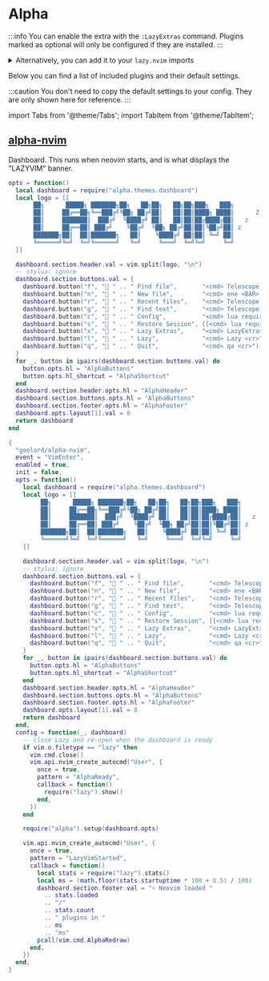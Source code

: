 # Alpha

<!-- plugins:start -->

:::info
You can enable the extra with the `:LazyExtras` command.
Plugins marked as optional will only be configured if they are installed.
:::

<details>
<summary>Alternatively, you can add it to your <code>lazy.nvim</code> imports</summary>

```lua title="lua/config/lazy.lua" {4}
require("lazy").setup({
  spec = {
    { "LazyVim/LazyVim", import = "lazyvim.plugins" },
    { import = "lazyvim.plugins.extras.ui.alpha" },
    { import = "plugins" },
  },
})
```

</details>

Below you can find a list of included plugins and their default settings.

:::caution
You don't need to copy the default settings to your config.
They are only shown here for reference.
:::

import Tabs from '@theme/Tabs';
import TabItem from '@theme/TabItem';

## [alpha-nvim](https://github.com/goolord/alpha-nvim)

Dashboard. This runs when neovim starts, and is what displays
the "LAZYVIM" banner.

<Tabs>

<TabItem value="opts" label="Options">

```lua
opts = function()
  local dashboard = require("alpha.themes.dashboard")
  local logo = [[
       ██╗      █████╗ ███████╗██╗   ██╗██╗   ██╗██╗███╗   ███╗          Z
       ██║     ██╔══██╗╚══███╔╝╚██╗ ██╔╝██║   ██║██║████╗ ████║      Z
       ██║     ███████║  ███╔╝  ╚████╔╝ ██║   ██║██║██╔████╔██║   z
       ██║     ██╔══██║ ███╔╝    ╚██╔╝  ╚██╗ ██╔╝██║██║╚██╔╝██║ z
       ███████╗██║  ██║███████╗   ██║    ╚████╔╝ ██║██║ ╚═╝ ██║
       ╚══════╝╚═╝  ╚═╝╚══════╝   ╚═╝     ╚═══╝  ╚═╝╚═╝     ╚═╝
  ]]

  dashboard.section.header.val = vim.split(logo, "\n")
  -- stylua: ignore
  dashboard.section.buttons.val = {
    dashboard.button("f", " " .. " Find file",       "<cmd> Telescope find_files <cr>"),
    dashboard.button("n", " " .. " New file",        "<cmd> ene <BAR> startinsert <cr>"),
    dashboard.button("r", " " .. " Recent files",    "<cmd> Telescope oldfiles <cr>"),
    dashboard.button("g", " " .. " Find text",       "<cmd> Telescope live_grep <cr>"),
    dashboard.button("c", " " .. " Config",          "<cmd> lua require('lazyvim.util').telescope.config_files()() <cr>"),
    dashboard.button("s", " " .. " Restore Session", [[<cmd> lua require("persistence").load() <cr>]]),
    dashboard.button("x", " " .. " Lazy Extras",     "<cmd> LazyExtras <cr>"),
    dashboard.button("l", "󰒲 " .. " Lazy",            "<cmd> Lazy <cr>"),
    dashboard.button("q", " " .. " Quit",            "<cmd> qa <cr>"),
  }
  for _, button in ipairs(dashboard.section.buttons.val) do
    button.opts.hl = "AlphaButtons"
    button.opts.hl_shortcut = "AlphaShortcut"
  end
  dashboard.section.header.opts.hl = "AlphaHeader"
  dashboard.section.buttons.opts.hl = "AlphaButtons"
  dashboard.section.footer.opts.hl = "AlphaFooter"
  dashboard.opts.layout[1].val = 8
  return dashboard
end
```

</TabItem>

<TabItem value="code" label="Full Spec">

```lua
{
  "goolord/alpha-nvim",
  event = "VimEnter",
  enabled = true,
  init = false,
  opts = function()
    local dashboard = require("alpha.themes.dashboard")
    local logo = [[
         ██╗      █████╗ ███████╗██╗   ██╗██╗   ██╗██╗███╗   ███╗          Z
         ██║     ██╔══██╗╚══███╔╝╚██╗ ██╔╝██║   ██║██║████╗ ████║      Z
         ██║     ███████║  ███╔╝  ╚████╔╝ ██║   ██║██║██╔████╔██║   z
         ██║     ██╔══██║ ███╔╝    ╚██╔╝  ╚██╗ ██╔╝██║██║╚██╔╝██║ z
         ███████╗██║  ██║███████╗   ██║    ╚████╔╝ ██║██║ ╚═╝ ██║
         ╚══════╝╚═╝  ╚═╝╚══════╝   ╚═╝     ╚═══╝  ╚═╝╚═╝     ╚═╝
    ]]

    dashboard.section.header.val = vim.split(logo, "\n")
    -- stylua: ignore
    dashboard.section.buttons.val = {
      dashboard.button("f", " " .. " Find file",       "<cmd> Telescope find_files <cr>"),
      dashboard.button("n", " " .. " New file",        "<cmd> ene <BAR> startinsert <cr>"),
      dashboard.button("r", " " .. " Recent files",    "<cmd> Telescope oldfiles <cr>"),
      dashboard.button("g", " " .. " Find text",       "<cmd> Telescope live_grep <cr>"),
      dashboard.button("c", " " .. " Config",          "<cmd> lua require('lazyvim.util').telescope.config_files()() <cr>"),
      dashboard.button("s", " " .. " Restore Session", [[<cmd> lua require("persistence").load() <cr>]]),
      dashboard.button("x", " " .. " Lazy Extras",     "<cmd> LazyExtras <cr>"),
      dashboard.button("l", "󰒲 " .. " Lazy",            "<cmd> Lazy <cr>"),
      dashboard.button("q", " " .. " Quit",            "<cmd> qa <cr>"),
    }
    for _, button in ipairs(dashboard.section.buttons.val) do
      button.opts.hl = "AlphaButtons"
      button.opts.hl_shortcut = "AlphaShortcut"
    end
    dashboard.section.header.opts.hl = "AlphaHeader"
    dashboard.section.buttons.opts.hl = "AlphaButtons"
    dashboard.section.footer.opts.hl = "AlphaFooter"
    dashboard.opts.layout[1].val = 8
    return dashboard
  end,
  config = function(_, dashboard)
    -- close Lazy and re-open when the dashboard is ready
    if vim.o.filetype == "lazy" then
      vim.cmd.close()
      vim.api.nvim_create_autocmd("User", {
        once = true,
        pattern = "AlphaReady",
        callback = function()
          require("lazy").show()
        end,
      })
    end

    require("alpha").setup(dashboard.opts)

    vim.api.nvim_create_autocmd("User", {
      once = true,
      pattern = "LazyVimStarted",
      callback = function()
        local stats = require("lazy").stats()
        local ms = (math.floor(stats.startuptime * 100 + 0.5) / 100)
        dashboard.section.footer.val = "⚡ Neovim loaded "
          .. stats.loaded
          .. "/"
          .. stats.count
          .. " plugins in "
          .. ms
          .. "ms"
        pcall(vim.cmd.AlphaRedraw)
      end,
    })
  end,
}
```

</TabItem>

</Tabs>

<!-- plugins:end -->

